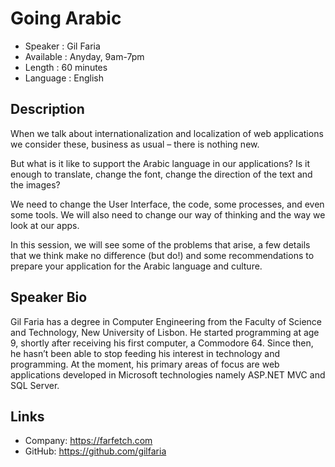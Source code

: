 Going Arabic
=========================

* Speaker   : Gil Faria
* Available : Anyday, 9am-7pm
* Length    : 60 minutes
* Language  : English

Description
-----------

When we talk about internationalization and localization of web applications we consider these, business as usual – there is nothing new.

But what is it like to support the Arabic language in our applications?
Is it enough to translate, change the font, change the direction of the text and the images?

We need to change the User Interface, the code, some processes, and even some tools. We will also need to change our way of thinking and the way we look at our apps.

In this session, we will see some of the problems that arise, a few details that we think make no difference (but do!) and some recommendations to prepare your application for the Arabic language and culture.

Speaker Bio
-----------

Gil Faria has a degree in Computer Engineering from the Faculty of Science and Technology, New University of Lisbon. He started programming at age 9, shortly after receiving his first computer, a Commodore 64. Since then, he hasn’t been able to stop feeding his interest in technology and programming. At the moment, his primary areas of focus are web applications developed in Microsoft technologies namely ASP.NET MVC and SQL Server.

Links
-----

* Company: https://farfetch.com
* GitHub: https://github.com/gilfaria